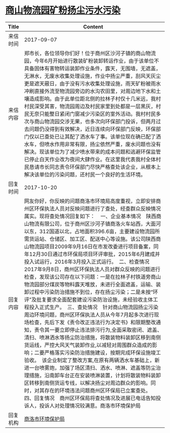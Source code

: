 # <a href="http://www.shangluo.gov.cn/zmhd/ldxxxx.jsp?urltype=leadermail.LeaderMailContentUrl&wbtreeid=1112&leadermailid=4331">商山物流园矿粉扬尘污水污染</a>
| Title |                                                                                                                                                                                                                                                                                                                                                                                            Content                                                                                                                                                                                                                                                                                                                                                                                             |
|:-----:|------------------------------------------------------------------------------------------------------------------------------------------------------------------------------------------------------------------------------------------------------------------------------------------------------------------------------------------------------------------------------------------------------------------------------------------------------------------------------------------------------------------------------------------------------------------------------------------------------------------------------------------------------------------------------------------------------------------------------------------------------------------------------------------------|
| 来信时间  | 2017-09-07                                                                                                                                                                                                                                                                                                                                                                                                                                                                                                                                                                                                                                                                                                                                                                                     |
| 来信内容  | 郑市长，各位领导你们好！位于商州区沙河子镇的商山物流园，今年6月开始进行散装矿粉装卸转运作业，由于该单位不具备固体有害物转运装卸作业条件，露天，无围墙，无遮盖，无淋水，无废水收集处理设施，作业中扬尘严重，刮风天灰尘更是遮天蔽日，由于没有污水收集处理设施，雨天矿粉被雨水冲刷直接外流至物流园旁边的水沟农田里，对周边地下水和土壤造成影响。由于此单位距北侧的拉林子村仅十几米远，我村村民深受其害，物流园周边及村民家里到处都是一层黑灰，村民无奈只能整日紧闭门窗减少污染区的室外活动。我村村民多次与商山物流园交涉无果，也多次向环保部门投诉，但两月过去问题仍没得到有效解决，近日连续向环保部门反映，环保部门仅以已查处已让其配了洒水车了事。该单位现在确已配了洒水车，但喷水作用非常有限，扬尘依然严重，废水问题也没有解决。现该单位为了减少喷水带来的成本问题和逃避环保监管已停止白天作业改为夜间大肆作业。在这里我代表我村全体村民恳请市长同志责令环保部门尽快严格查处该企业，从根本上解决该单位的污染问题，还村民一个良好的生活环境。                                                                                                                                                                                                                                                                                                                        |
| 回复时间  | 2017-10-20                                                                                                                                                                                                                                                                                                                                                                                                                                                                                                                                                                                                                                                                                                                                                                                     |
| 回复内容  | 网友你好，你反映的问题商洛市环境局高度重视，立即安排商州区环保执法人员对反映问题进行了查处，经查群众反映情况属实。现将查处情况回复如下：    一、企业基本情况　陕西商山物流有限公司，位于商州区沙河子镇商洛火车站西，大面河以东，312国道以北，占地面积396.6亩，主要建设物流园所需货运站、仓储区、加工区、配送中心等设施。该公司陕西商山物流园项目2009年9月16日在市发改委进行项目备案，同年12月30日通过市环保局项目环评审批，2015年6月建成并投入试运行，2016年3月投入正式运行。　二、检查情况　2017年9月8日，商州区环保执法人员对群众反映的问题进行检查，发现该公司存在以下问题：一是在拉林子村铁道旁商山物流园部分煤炭等物料露天堆放，未进行全面遮盖，运输、装卸过程中污染防治措施不到位，存在扬尘污染；二是未按“环评”及批复要求全面配套建设污染防治设施，未经验收主体工程投入正式生产。　三、查处情况　针对商山物流园扬尘污染周边环境问题，商州区环保执法人员从今年7月起多次进行现场检查，先后下发《责令改正违法行为决定书》和限期整改通知，责令其一要立即停止违法排污行为,全面采取密闭、遮盖、清扫、喷淋洒水等扬尘防治措施，将散装物料装卸区移到南侧货运线，严控大风天气装卸作业,以减轻对周围群众造成的影响；二要严格落实污染防治措施建设，按期完成环保设施竣工验收。　该企业制定了整改方案,在原有两辆洒水车基础上，新进一台喷雾炮，加强了场区清扫、洒水、喷淋、遮盖等防尘治理措施，沿南卸车台正在安装喷淋装置，计划将散装物料装卸区转移到南侧货运专线，以解决扬尘对周边群众的影响。同时，对其存在的环境违法问题商州区环保局已立案查处。　四、回复情况　商州区环保局将查处情况及进展已电话告知投诉人，投诉人对处理情况较满意。商洛市环境保护局 |
| 回复机构  | <a href="../../categories/agencies/商洛市环境保护局.md">商洛市环境保护局</a>                                                                                                                                                                                                                                                                                                                                                                                                                                                                                                                                                                                                                                                                                                                                   |